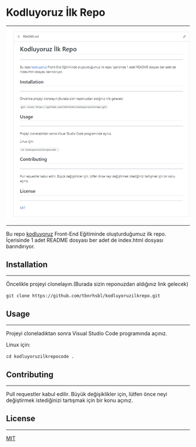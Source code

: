 # Kodluyoruz İlk Repo
----

![Lorem Picsum Gorsel](https://github.com/tbnrhsbl/kodluyoruzilkrepo/blob/main/Ekran%20g%C3%B6r%C3%BCnt%C3%BCs%C3%BC%202021-04-02%20180625.png)
***

Bu repo [kodluyoruz](https//kodluyoruz.org) Front-End Eğitiminde oluşturduğumuz ilk repo. İçerisinde 1 adet README dosyası ber adet de index.html dosyası barındırıyor.

## Installation
-------------

Öncelikle projeyi clonelayın.(Burada sizin reponuzdan aldığınız link gelecek)

 ``` git clone https://github.com/tbnrhsbl/kodluyoruzilkrepo.git ```

 ## Usage 
 -------
 Projeyi cloneladıktan sonra Visual Studio Code programında açınız.

 Linux için:

 ``` cd kodluyoruzilkrepocode . ```
 

 ## Contributing
 -----
 Pull requestler kabul edilir. Büyük değişiklikler için, lütfen önce neyi değiştirmek istediğinizi tartışmak için bir konu açınız.

 ## License
 ----
 [MIT](https://choosealicense.com/licenses/mit/)

 
